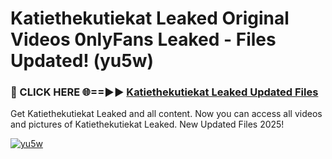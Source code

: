 # Katiethekutiekat Leaked Original Videos 0nlyFans Leaked - Files Updated! (yu5w)

<h3>🔴 CLICK HERE 🌐==►► <a href="https://tinyurl.com/x26r9saj" rel="nofollow">Katiethekutiekat Leaked Updated Files</a></h3>

Get Katiethekutiekat Leaked and all content. Now you can access all videos and pictures of Katiethekutiekat Leaked. New Updated Files 2025!

[![yu5w](https://i.imgur.com/LkgZPqh.gif)](https://tinyurl.com/x26r9saj)
